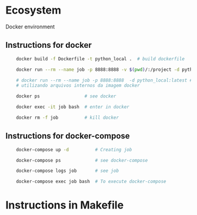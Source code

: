 # Ecosystem

Docker environment

## Instructions for docker

``` sh
    docker build -f Dockerfile -t python_local .  # build dockerfile

    docker run --rm --name job -p 8888:8888 -v $(pwd)/:/project -d python_local:latest # create container mapeando a pasta project

    # docker run --rm --name job -p 8888:8888  -d python_local:latest # create container -->
    # utilizando arquivos internos da imagem docker

    docker ps                 # see docker

    docker exec -it job bash  # enter in docker

    docker rm -f job          # kill docker
```
## Instructions for docker-compose

``` sh
    docker-compose up -d          # Creating job

    docker-compose ps             # see docker-compose

    docker-compose logs job       # see job

    docker-compose exec job bash  # To execute docker-compose
```

# Instructions in Makefile